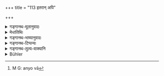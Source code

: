 +++
title = "113 इतरान् अपि"

+++

<details><summary>गङ्गानथ-मूलानुवादः</summary>

Others also, friends and the rest, that may come to his house out of affection, he should feed on food specially prepared, to the best of his ability, together with his wife.—(113)
</details>

<details><summary>मेधातिथिः</summary>

**सखा** मित्रं स **आदिर्** येषाम् । **आदि**शब्दः प्रकारे ज्ञातिबन्धुसंगतसहाध्यायिप्रभृतीन् गृह्णाति, गुरुवर्जम् । **संप्रीत्यागतान्** । अतिथेर् धर्मस्य प्रकृतत्वान् निषेधार्थं संप्रीतिग्रहणम् । तान् **भोजयेत्** । **प्रकृत्य** प्रकर्षेणान्नं कृत्वा संस्कृत्य । **यथाशक्तीति** उपलक्षणार्थः शक्तिशब्दः । यावती शक्तिर् यादृशं च यो ऽर्हति तम् उद्दिश्य तादृश एव संस्कारः कर्तव्यः । **भार्यया सह** । यो भर्तुर् भोजनकालः स एव भार्याया अपि, पृथक् तस्या भोजनकालस्याभावात् । एवं ह्य् उक्तम् "अवशिष्टं तु दम्पती" इति (म्ध् ३.१०६) । महाभारते पत्युर् ऊर्ध्वं भार्याया भोजनं दर्शितम् । द्रौपदीसत्यभामासंवादे (म्भ् ३.२२२) द्रौपद्या स्त्रीधर्मान् कथयन्त्योक्तम्- "सर्वेषु पतिषु भुक्तवत्सु शेषान्नम् अश्नामि" । पतिशेषान्नभोजनं स्त्रीणां धर्मः । तस्मान् न भार्याभोजनकाले सख्यादीनां भोजनं विधीयते । नाप्य् एकपात्राशनं **सहा**र्थः । किं तर्हि नैकाकिनस् ते भोजयितव्याः । अपि तु भार्यापि तत्र भुञ्जीत । ततश् च "अवशिष्टं तु दम्पती" (म्ध् ३.१०६) इति तद् अत्र बाध्यते । यदि पत्युः कश्चिद् अभ्यर्हितः प्रतीक्ष्यः स्याद् अरुच्या वा[^१८५] न भुञ्जीत, तदा भार्या तद्देशे भुञ्जीत । एवं सौहार्दं प्रकाशितं भविष्यति ॥ ३.१०३ ॥


[^१८५]:
     M G: anyo vā
</details>

<details><summary>गङ्गानथ-भाष्यानुवादः</summary>

‘*Friend*’— Companion; they of whom the friend is the first. The term ‘*and the rest*’ connotes *kind*, and includes relations, associates, class-fellows, and so forth;—all except the Teacher.

‘*That may come out of affection*,’—The context pertaining to the
*guest*, the term ‘*affection*,’ has been added with a view to preclude
that character.

‘*He should feed them*.’

‘*Specially prepared*’—Having cooked the food with special care.

‘*To the best of his ability*;’—the term ‘ability’ is meant to be merely illustrative; the meaning is that the cooking and the seasoning should be in accordance with the man’s own ability, and also according to what each guest may deserve.

‘*Together with his wife*’—the time for the wife’s eating is the same as the husband’s; no time being laid down specifically for the wife; all that is said is that ‘the husband and Wife should eat the remnant’ (verse 116). In the Mahābhārata, however, it is shown that the wife eats after the husband: In the course of conversation between Draupadī and Satyabhāmā, Draupadī, describing the duties of the wife, has said—‘after all my husbands have eaten, I eat what is left’. The eating of food left by the husband is among the wife’s duties. Hence, what is here laid down is not that the Friend and others should eat at the time that, the wife eats; nor does the phrase ‘*along with*’ mean that, they are to eat out of the same dish. All that is, meant is that they should not be fed alone; the housewife also should eat there. This might go against the rule that ‘the husband and wife should eat what is left,’ What is meant is that if some respectable person is to be waited for, or if the husband feels disinclined to eat, then the husband may not eat with the Friend, etc., and in his place his wife should eat; this will bear testimony to his friendly feelings towards the diners.—(113)
</details>

<details><summary>गङ्गानथ-टिप्पन्यः</summary>

This verse is quoted without comment in *Parāśaramādhava* (Ācāra, p. 394);—and in *Aparārka* (p. 154) as laying down the treatment to be accorded to such relations and friends as happen to arrive after the Householder himself has eaten,—and as implying that the wife should eat
*after* the husband has eaten.
</details>

<details><summary>गङ्गानथ-तुल्य-वाक्यानि</summary>

*Viṣṇu* (67.38).—\[Reproduces Manu.\]

*Yājñavalkya* (1.108).—‘He shall also feed such friends and relations as
may arrive at the time.’
</details>

<details><summary>Bühler</summary>

113	Even to others, personal friends and so forth, who have come to his house out of affection, he may give food, garnished (with seasoning) according to his ability, (at the same time) with his wife.
</details>
